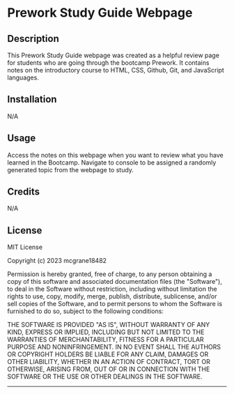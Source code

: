 # Prework Study Guide Webpage

## Description

This Prework Study Guide webpage was created as a helpful review page for students who are going through the bootcamp Prework. It contains notes on the introductory course to HTML, CSS, Github, Git, and JavaScript languages.

## Installation

N/A

## Usage

Access the notes on this webpage when you want to review what you have learned in the Bootcamp. Navigate to console to be assigned a randomly generated topic from the webpage to study. 

## Credits

N/A

## License

MIT License

Copyright (c) 2023 mcgrane18482

Permission is hereby granted, free of charge, to any person obtaining a copy
of this software and associated documentation files (the "Software"), to deal
in the Software without restriction, including without limitation the rights
to use, copy, modify, merge, publish, distribute, sublicense, and/or sell
copies of the Software, and to permit persons to whom the Software is
furnished to do so, subject to the following conditions:

THE SOFTWARE IS PROVIDED "AS IS", WITHOUT WARRANTY OF ANY KIND, EXPRESS OR
IMPLIED, INCLUDING BUT NOT LIMITED TO THE WARRANTIES OF MERCHANTABILITY,
FITNESS FOR A PARTICULAR PURPOSE AND NONINFRINGEMENT. IN NO EVENT SHALL THE
AUTHORS OR COPYRIGHT HOLDERS BE LIABLE FOR ANY CLAIM, DAMAGES OR OTHER
LIABILITY, WHETHER IN AN ACTION OF CONTRACT, TORT OR OTHERWISE, ARISING FROM,
OUT OF OR IN CONNECTION WITH THE SOFTWARE OR THE USE OR OTHER DEALINGS IN THE
SOFTWARE.

---